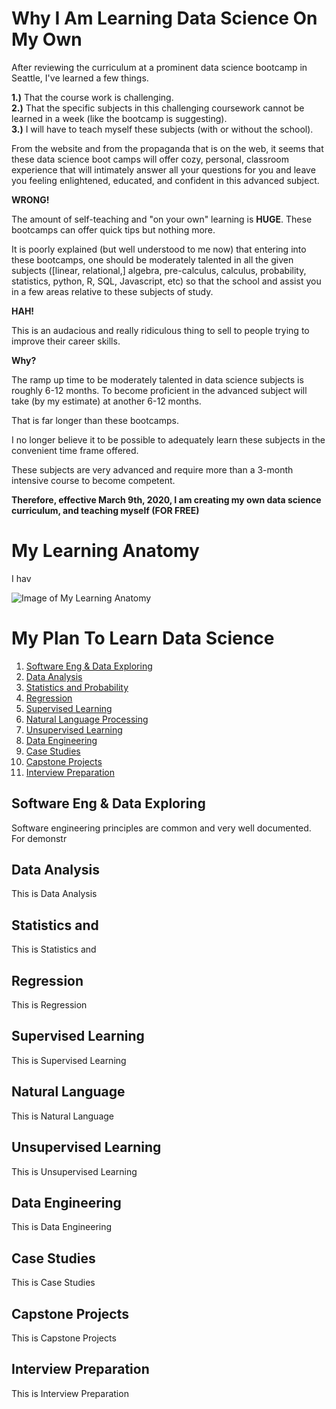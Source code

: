 # Why I Am Learning Data Science On My Own

After reviewing the curriculum at a prominent data science bootcamp in Seattle, I've learned a few things.

<b>1.)</b> That the course work is challenging.</br>
<b>2.)</b> That the specific subjects in this challenging coursework cannot be learned in a week (like the bootcamp is suggesting).</br>
<b>3.)</b> I will have to teach myself these subjects (with or without the school).</br>

From the website and from the propaganda that is on the web, it seems that these data science boot camps will offer cozy, personal, classroom experience that will intimately answer all your questions for you and leave you feeling enlightened, educated, and confident in this advanced subject.

<b>WRONG!</b>

The amount of self-teaching and "on your own" learning is <b>HUGE</b>. These bootcamps can offer quick tips but nothing more.

It is poorly explained (but well understood to me now) that entering into these bootcamps, one should be moderately talented in all the given subjects ([linear, relational,] algebra, pre-calculus, calculus, probability, statistics, python, R, SQL, Javascript, etc)  so that the school and assist you in a few areas relative to these subjects of study.

<b>HAH!</b>

This is an audacious and really ridiculous thing to sell to people trying to improve their career skills.

<b>Why?</b>

The ramp up time to be moderately talented in data science subjects is roughly 6-12 months. To become proficient in the advanced subject will take (by my estimate) at another 6-12 months.

That is far longer than these bootcamps.

I no longer believe it to be possible to adequately learn these subjects in the convenient time frame offered.

These subjects are very advanced and require more than a 3-month intensive course to become competent.

<b>Therefore, effective March 9th, 2020, I am creating my own data science curriculum, and teaching myself (FOR FREE)</b>

# My Learning Anatomy

I hav

![Image of My Learning Anatomy](http://178.62.9.151/chart.png)

# My Plan To Learn Data Science
1. [Software Eng & Data Exploring](#Software-Eng-&-Data-Exploring)
2. [Data Analysis](#Data-Analysis)
3. [Statistics and Probability](#Statistics-and-Probability)
4. [Regression](#Regression)
5. [Supervised Learning](#Supervised-Learning)
6. [Natural Language Processing](#Natural-Language-Processing)
7. [Unsupervised Learning](#Unsupervised-Learning)
8. [Data Engineering](#Data-Engineering)
9. [Case Studies](#Case-Studies)
10. [Capstone Projects](#Capstone-Projects)
11. [Interview Preparation](#Interview-Preparation)

## Software Eng & Data Exploring

Software engineering principles are common and very well documented. For demonstr

## Data Analysis

This is Data Analysis

## Statistics and

This is Statistics and

## Regression

This is Regression

## Supervised Learning

This is Supervised Learning

## Natural Language

This is Natural Language

## Unsupervised Learning

This is Unsupervised Learning

## Data Engineering

This is Data Engineering

## Case Studies

This is Case Studies

## Capstone Projects

This is Capstone Projects

## Interview Preparation

This is Interview Preparation
